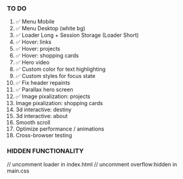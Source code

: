 ### TO DO

1. ✅ Menu Mobile
2. ✅ Menu Desktop (white bg)
3. ✅ Loader Long + Session Storage (Loader Short)
4. ✅ Hover: links
5. ✅ Hover: projects
6. ✅ Hover: shopping cards
7. ✅ Hero video
8. ✅ Custom color for text highlighting
9. ✅ Custom styles for focus state
10. ✅ Fix header repaints
11. ✅ Parallax hero screen
12. ✅ Image pixalization: projects
13. Image pixalization: shopping cards
14. 3d interactive: destiny
15. 3d interactive: about
16. Smooth scroll
17. Optimize performance / animations
18. Cross-browser testing

### HIDDEN FUNCTIONALITY

// uncomment loader in index.html
// uncomment overflow:hidden in main.css
